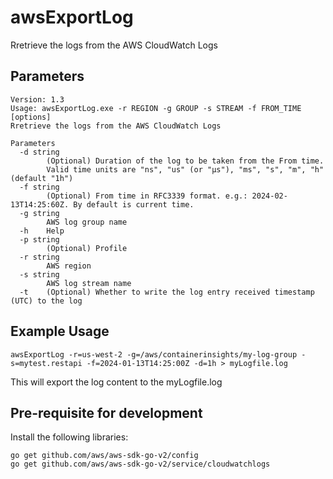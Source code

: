 # awsExportLog
Rretrieve the logs from the AWS CloudWatch Logs

## Parameters
```
Version: 1.3
Usage: awsExportLog.exe -r REGION -g GROUP -s STREAM -f FROM_TIME [options]
Rretrieve the logs from the AWS CloudWatch Logs

Parameters
  -d string
        (Optional) Duration of the log to be taken from the From time.
        Valid time units are "ns", "us" (or "µs"), "ms", "s", "m", "h" (default "1h")
  -f string
        (Optional) From time in RFC3339 format. e.g.: 2024-02-13T14:25:60Z. By default is current time.
  -g string
        AWS log group name
  -h    Help
  -p string
        (Optional) Profile
  -r string
        AWS region
  -s string
        AWS log stream name
  -t    (Optional) Whether to write the log entry received timestamp (UTC) to the log
```

## Example Usage
```
awsExportLog -r=us-west-2 -g=/aws/containerinsights/my-log-group -s=mytest.restapi -f=2024-01-13T14:25:00Z -d=1h > myLogfile.log
```
This will export the log content to the myLogfile.log

## Pre-requisite for development
Install the following libraries:
```
go get github.com/aws/aws-sdk-go-v2/config
go get github.com/aws/aws-sdk-go-v2/service/cloudwatchlogs
```
